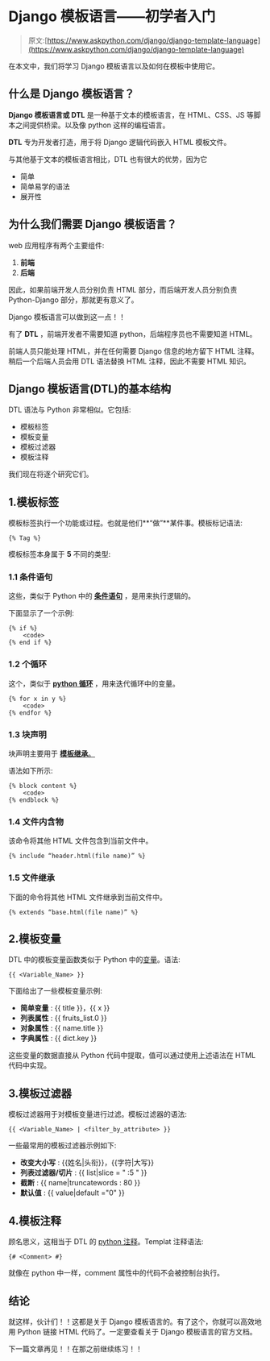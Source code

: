 # Django 模板语言——初学者入门

> 原文:[https://www.askpython.com/django/django-template-language](https://www.askpython.com/django/django-template-language)

在本文中，我们将学习 Django 模板语言以及如何在模板中使用它。

## 什么是 Django 模板语言？

**Django 模板语言或 DTL** 是一种基于文本的模板语言，在 HTML、CSS、JS 等脚本之间提供桥梁。以及像 python 这样的编程语言。

**DTL** 专为开发者打造，用于将 Django 逻辑代码嵌入 HTML 模板文件。

与其他基于文本的模板语言相比，DTL 也有很大的优势，因为它

*   简单
*   简单易学的语法
*   展开性

## 为什么我们需要 Django 模板语言？

web 应用程序有两个主要组件:

1.  **前端**
2.  **后端**

因此，如果前端开发人员分别负责 HTML 部分，而后端开发人员分别负责 Python-Django 部分，那就更有意义了。

Django 模板语言可以做到这一点！！

有了 **DTL** ，前端开发者不需要知道 python，后端程序员也不需要知道 HTML。

前端人员只能处理 HTML，并在任何需要 Django 信息的地方留下 HTML 注释。稍后一个后端人员会用 DTL 语法替换 HTML 注释，因此不需要 HTML 知识。

## Django 模板语言(DTL)的基本结构

DTL 语法与 Python 非常相似。它包括:

*   模板标签
*   模板变量
*   模板过滤器
*   模板注释

我们现在将逐个研究它们。

## 1.**模板标签**

模板标签执行一个功能或过程。也就是他们**“做”**某件事。模板标记语法:

```
{% Tag %}

```

模板标签本身属于 **5** 不同的类型:

### 1.1 **条件语句**

这些，类似于 Python 中的 **[条件语句](https://www.askpython.com/python/python-if-else-elif-statement)** ，是用来执行逻辑的。

下面显示了一个示例:

```
{% if %}
    <code>
{% end if %}

```

### **1.2 个循环**

这个，类似于 **[python 循环](https://www.askpython.com/python/python-loops-in-python)** ，用来迭代循环中的变量。

```
{% for x in y %}
    <code>
{% endfor %}

```

### 1.3 **块声明**

块声明主要用于 [**模板继承**。](https://www.askpython.com/django/django-template-inheritance)

语法如下所示:

```
{% block content %}
    <code>
{% endblock %}

```

### 1.4 **文件内含物**

该命令将其他 HTML 文件包含到当前文件中。

```
{% include “header.html(file name)” %}

```

### 1.5 **文件继承**

下面的命令将其他 HTML 文件继承到当前文件中。

```
{% extends “base.html(file name)” %}

```

## 2.**模板变量**

DTL 中的模板变量函数类似于 Python 中的[变量](https://www.askpython.com/python/python-variables)。语法:

```
{{ <Variable_Name> }}

```

下面给出了一些模板变量示例:

*   **简单变量** : {{ title }}，{{ x }}
*   **列表属性** : {{ fruits_list.0 }}
*   **对象属性** : {{ name.title }}
*   **字典属性** : {{ dict.key }}

这些变量的数据直接从 Python 代码中提取，值可以通过使用上述语法在 HTML 代码中实现。

## 3.**模板过滤器**

模板过滤器用于对模板变量进行过滤。模板过滤器的语法:

```
{{ <Variable_Name> | <filter_by_attribute> }}

```

一些最常用的模板过滤器示例如下:

*   **改变大小写** : {{姓名|头衔}}，{{字符|大写}}
*   **列表过滤器/切片** : {{ list|slice = " :5 " }}
*   **截断** : {{ name|truncatewords : 80 }}
*   **默认值** : {{ value|default ="0" }}

## 4.模板注释

顾名思义，这相当于 DTL 的 [python 注释](https://www.askpython.com/python/python-comments)。Templat 注释语法:

```
{# <Comment> #}

```

就像在 python 中一样，comment 属性中的代码不会被控制台执行。

## 结论

就这样，伙计们！！这都是关于 Django 模板语言的。有了这个，你就可以高效地用 Python 链接 HTML 代码了。一定要查看关于 Django 模板语言的官方文档。

下一篇文章再见！！在那之前继续练习！！